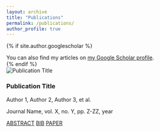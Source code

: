 ```yaml
---
layout: archive
title: "Publications"
permalink: /publications/
author_profile: true
---
```


{% if site.author.googlescholar %}
<div class="wordwrap">You can also find my articles on <a href="{{ site.author.googlescholar }}" target="_blank">my Google Scholar profile</a>.</div>
{% endif %}

<div class="publications">
  <div class="publication-item">
    <img src="/assets/images/cam_exp.jpg" alt="Publication Title" class="publication-image">
    <h3 class="publication-title">Publication Title</h3>
    <p class="publication-authors">Author 1, Author 2, Author 3, et al.</p>
    <p class="publication-ref">Journal Name, vol. X, no. Y, pp. Z-ZZ, year</p>
    <div class="publication-buttons">
      <a href="link-to-abstract" class="btn">ABSTRACT</a>
      <a href="link-to-bibtex" class="btn">BIB</a>
      <a href="link-to-paper" class="btn">PAPER</a>
    </div>
  </div>

  <!-- Repeat for each publication -->
</div>
